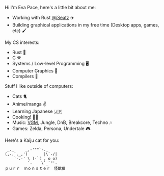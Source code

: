 Hi I'm Eva Pace, here's a little bit about me:

- Working with Rust [@iSeatz](https://iseatz.com) ✈️
- Building graphical applications in my free time (Desktop apps, games, etc) 🖌️

My CS interests:

- Rust 🦀
- C ⚒
- Systems / Low-level Programming 🖥️
- Computer Graphics 🎨
- Compilers 🐉

Stuff I like outside of computers:

- Cats 🐈
- Anime/manga ✌️
- Learning Japanese 🇯🇵
- Cooking! 👩‍🍳
- Music: [VGM](https://www.youtube.com/@dedecoVGMDJ), Jungle, DnB, Breakcore, Techno 🎶
- Games: Zelda, Persona, Undertale 🎮

Here's a Kaiju cat for you:

```
 _._     _,-'""`-._
(,-.`._,'(       |\`-/|
    `-.-' \ )-`( , o o)
          `-    \`_`"'-
ｐｕｒｒ　ｍｏｎｓｔｅｒ　怪獣猫
```
